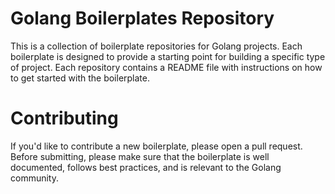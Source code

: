 # Golang Boilerplates Repository

This is a collection of boilerplate repositories for Golang projects. Each boilerplate is designed to provide a starting point for building a specific type of project. Each repository contains a README file with instructions on how to get started with the boilerplate.

# Contributing

If you'd like to contribute a new boilerplate, please open a pull request. Before submitting, please make sure that the boilerplate is well documented, follows best practices, and is relevant to the Golang community.
